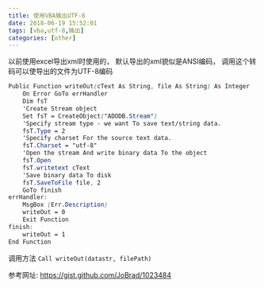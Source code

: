 ```yaml
---
title: 使用VBA输出UTF-8
date: 2018-06-19 15:52:01
tags: [vba,utf-8,输出]
categories: [other]
---
```

以前使用excel导出xml时使用的， 默认导出的xml貌似是ANSI编码， 调用这个转码可以使导出的文件为UTF-8编码
<!--more-->
```css
Public Function writeOut(cText As String, file As String) As Integer
    On Error GoTo errHandler
    Dim fsT
    'Create Stream object
    Set fsT = CreateObject("ADODB.Stream")
    'Specify stream type - we want To save text/string data.
    fsT.Type = 2
    'Specify charset For the source text data.
    fsT.Charset = "utf-8"
    'Open the stream And write binary data To the object
    fsT.Open
    fsT.writetext cText
    'Save binary data To disk
    fsT.SaveToFile file, 2
    GoTo finish
errHandler:
    MsgBox (Err.Description)
    writeOut = 0
    Exit Function
finish:
    writeOut = 1
End Function
```
调用方法 `Call writeOut(datastr, filePath)`

参考网址: https://gist.github.com/JoBrad/1023484